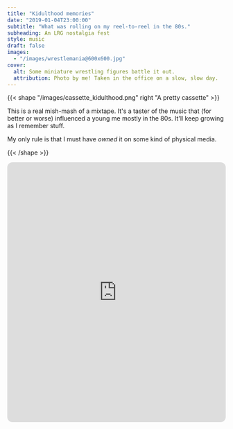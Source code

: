 ```yaml
---
title: "Kidulthood memories"
date: "2019-01-04T23:00:00"
subtitle: "What was rolling on my reel-to-reel in the 80s."
subheading: An LRG nostalgia fest
style: music
draft: false
images:
  - "/images/wrestlemania@600x600.jpg"
cover:
  alt: Some miniature wrestling figures battle it out.
  attribution: Photo by me! Taken in the office on a slow, slow day.
---
```


{{< shape "/images/cassette_kidulthood.png" right "A pretty cassette" >}}


This is a real mish-mash of a mixtape. It's a taster of the music that (for better or worse) influenced a young me mostly in the 80s. It'll keep growing as I remember stuff.

My only rule is that I must have _owned_ it on some kind of physical media.

{{< /shape >}}

<iframe style="border-radius:12px" src="https://open.spotify.com/embed/playlist/62Mr3KkSsuaH8cb2tYIoOq?utm_source=generator" width="100%" height="600" frameBorder="0" allowfullscreen="" allow="autoplay; clipboard-write; encrypted-media; fullscreen; picture-in-picture" loading="lazy"></iframe> 